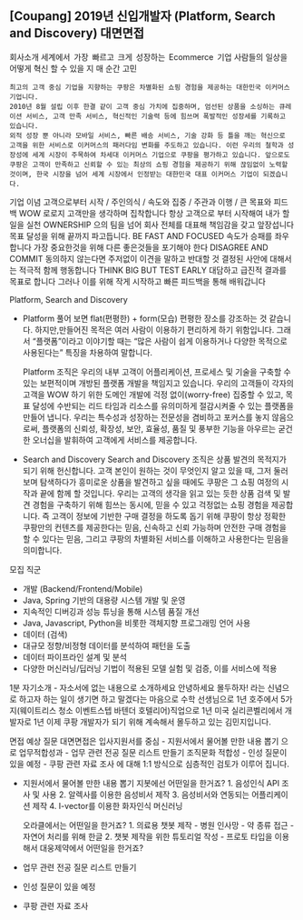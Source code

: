 [Coupang] 2019년 신입개발자 (Platform, Search and Discovery) 대면면접
--------------------------------------------------------------
회사소개
    세계에서  가장  빠르고  크게  성장하는  Ecommerce  기업
    사람들의 일상을 어떻게 혁신 할 수 있을 지 매 순간 고민

    최고의 고객 중심 기업을 지향하는 쿠팡은 차별화된 쇼핑 경험을 제공하는 대한민국 이커머스 기업니다. 
    2010년 8월 설립 이후 한결 같이 고객 중심 가치에 집중하며, 엄선된 상품을 소싱하는 큐레이션 서비스, 고객 만족 서비스, 혁신적인 기술력 등에 힘쓰며 폭발적인 성장세를 기록하고 있습니다. 
    외적 성장 뿐 아니라 모바일 서비스, 빠른 배송 서비스, 기술 강화 등 틀을 깨는 혁신으로 고객을 위한 서비스로 이커머스의 패러다임 변화를 주도하고 있습니다. 이런 우리의 철학과 성장성에 세계 시장이 주목하여 차세대 이커머스 기업으로 쿠팡을 평가하고 있습니다. 앞으로도 쿠팡은 고객이 만족하고 신뢰할 수 있는 최상의 쇼핑 경험을 제공하기 위해 끊임없이 노력할 것이며, 한국 시장을 넘어 세계 시장에서 인정받는 대한민국 대표 이커머스 기업이 되겠습니다.

기업 이념 
    고객으로부터 시작 / 주인의식 / 속도와 집중 / 주관과 이행 / 큰 목표와 피드백
    WOW
        로로지 고객만을 생각하며 집착합니다
        항상 고객으로 부터 시작해여 내가 할 일을 실천
    OWNERSHIP
        으의 팀을 넘어 회사 전체를 대표해 책임감을 갖고 앞장섭니다
        목표 달성을 위해 끝까지 파고듭니다.
    BE FAST AND FOCUSED
        속도가 승패를 좌우합니다 
        가장 중요한것을 위해 다른 좋은것들을 포기해야 한다
    DISAGREE AND COMMIT
        동의하지 않는다면 주저없이 이견을 말하고 반대할 것
        결정된 사안에 대해서는 적극적 함께 행동합니다
    THINK BIG BUT TEST EARLY
        대담하고 급진적 결과를 목표로 합니다
        그러나 이를 위해 작게 시작하고 빠른 피드백을 통해 배워갑니다


Platform, Search and Discovery

- Platform
   풀어 보면 flat(편평한) + form(모습) 편평한 장소를 강조하는 것 같습니다. 하지만,만들어진 목적은 여러 사람이 이용하기 편리하게 하기 위함입니다. 그래서 “플랫폼”이라고 이야기할 때는 “많은 사람이 쉽게 이용하거나 다양한 목적으로 사용된다는” 특징을 차용하여 말합니다.

    Platform 조직은 우리의 내부 고객이 어플리케이션, 프로세스 및 기술을 구축할 수 있는 보편적이며 개방된 플랫폼 개발을 책임지고 있습니다. 
    우리의 고객들이 각자의 고객을 WOW 하기 위한 도메인 개발에 걱정 없이(worry-free) 집중할 수 있고, 목표 달성에 수반되는 리드 타임과 리소스를 유의미하게 절감시켜줄 수 있는 플랫폼을 만들어 냅니다. 
    우리는 특수성과 성장하는 전문성을 겸비하고 포커스를 놓지 않음으로써, 플랫폼의 신뢰성, 확장성, 보안, 효율성, 품질 및 풍부한 기능을 아우르는 굳건한 오너십을 발휘하여 고객에게 서비스를 제공합니다.

- Search and Discovery 
    Search and Discovery 조직은 상품 발견의 목적지가 되기 위해 헌신합니다. 고객 본인이 원하는 것이 무엇인지 알고 있을 때, 그저 둘러보며 탐색하다가 흥미로운 상품을 발견하고 싶을 때에도 쿠팡은 그 쇼핑 여정의 시작과 끝에 함께 할 것입니다. 
    우리는 고객의 생각을 읽고 있는 듯한 상품 검색 및 발견 경험을 구축하기 위해 힘쓰는 동시에, 믿을 수 있고 걱정없는 쇼핑 경험을 제공합니다. 
    즉 고객이 정보에 기반한 구매 결정을 하도록 돕기 위해 쿠팡이 항상 정확한 쿠팡만의 컨텐츠를 제공한다는 믿음, 신속하고 신뢰 가능하며 안전한 구매 경험을 할 수 있다는 믿음, 그리고 쿠팡의 차별화된 서비스를 이해하고 사용한다는 믿음을 의미합니다. 


모집 직군

- 개발 (Backend/Frontend/Mobile)
- Java, Spring 기반의 대용량 시스템 개발 및 운영
- 지속적인 디버깅과 성능 튜닝을 통해 시스템 품질 개선
- Java, Javascript, Python을 비롯한 객체지향 프로그래밍 언어 사용
- 데이터 (검색)
- 대규모 정향/비정형 데이터를 분석하여 패턴을 도출
- 데이터 파이프라인 설계 및 분석
- 다양한 머신러닝/딥러닝 기법이 적용된 모델 실험 및 검증, 이를 서비스에 적용

1분 자기소개
    - 자소서에 없는 내용으로 소개하세요
    안녕하세요 몰두하자! 라는 신념으로
    하고자 하는 일이 생기면 하고 말겠다는 마음으로 수학 선생님으로 1년 호주에서 5가지(웨이트리스 청소 이벤트스텝 바텐더 호텔리어)직업으로 1년 미국 실리콘벨리에서 개발자로 1년 이제 쿠팡 개발자가 되기 위해 계속해서 몰두하고 있는 김민지입니다.


면접 예상 질문
    대면면접은 입사지원서를 중심
    - 지원서에서 물어볼 만한 내용 뽑기
    으로
     업무적합성과 
     - 업무 관련 전공 질문 리스트 만들기
     조직문화 적합성
     - 인성 질문이 있을 예정 
     - 쿠팡 관련 자료 조사
     에 대해 1:1 방식으로 심층적인 검토가 이루어 집니다. 

- 지원서에서 물어볼 만한 내용 뽑기
    지봇에선 어떤일을 한거죠?
        1. 음성인식 API 조사 및 사용 
        2. 알렉사를 이용한 음성비서 제작
        3. 음성비서와 연동되는 어플리케이션 제작
        4. I-vector를 이용한 화자인식 머신러닝

    오라클에서는 어떤일을 한거죠?
        1. 의료용 챗봇 제작
            - 병원 인사망 
            - 약 종류 접근
            - 자연어 처리를 위해 한글
        2. 챗봇 제작을 위한 튜토리얼 작성
            - 프로토 타입을 이용해서 
    대웅제약에서 어떤일을 한거죠?

- 업무 관련 전공 질문 리스트 만들기
- 인성 질문이 있을 예정 
- 쿠팡 관련 자료 조사

